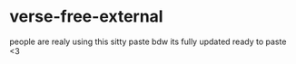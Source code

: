 # verse-free-external
people are realy using this sitty paste bdw its fully updated ready to paste &lt;3
